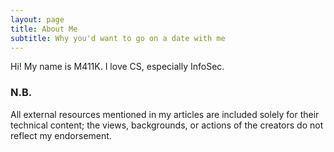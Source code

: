 ```yaml
---
layout: page
title: About Me
subtitle: Why you'd want to go on a date with me
---
```


Hi! My name is M411K. I love CS, especially InfoSec.

### N.B.

All external resources mentioned in my articles are included solely for their technical content; the views, backgrounds, or actions of the creators do not reflect my endorsement.
